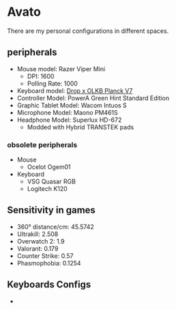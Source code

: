 # Avato
There are my personal configurations in different spaces.
## peripherals
- Mouse model: Razer Viper Mini
  - DPI: 1600
  - Polling Rate: 1000
- Keyboard model: [Drop x OLKB Planck V7](Personal/Keyboards/Planck/rev7)
- Controller Model: PowerA Green Hint Standard Edition
- Graphic Tablet Model: Wacom Intuos S
- Microphone Model: Maono PM461S
- Headphone Model: Superlux HD-672
  - Modded with Hybrid TRANSTEK pads
### obsolete peripherals
- Mouse
  - Ocelot Ogem01
- Keyboard
  - VSG Quasar RGB
  - Logitech K120
## Sensitivity in games
- 360° distance/cm: 45.5742
- Ultrakill: 2.508
- Overwatch 2: 1.9
- Valorant: 0.179
- Counter Strike: 0.57
- Phasmophobia: 0.1254
## Keyboards Configs
- 

